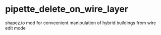 # pipette_delete_on_wire_layer
 shapez.io mod for conveenient manipulation of hybrid buildings from wire edit mode
